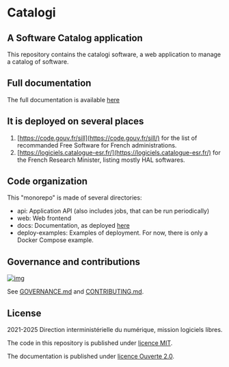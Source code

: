 # Catalogi

## A Software Catalog application

This repository contains the catalogi software, a web application to manage
a catalog of software.

## Full documentation

The full documentation is available [here](https://codegouvfr.github.io/catalogi/)

## It is deployed on several places

1. [https://code.gouv.fr/sill](https://code.gouv.fr/sill/) for the
list of recommanded Free Software for French administrations.
2. [https://logiciels.catalogue-esr.fr/](https://logiciels.catalogue-esr.fr/) for the French Research Minister, listing mostly HAL softwares.

## Code organization

This "monorepo" is made of several directories:

- api: Application API (also includes jobs, that can be run periodically)
- web: Web frontend
- docs: Documentation, as deployed [here](https://codegouvfr.github.io/catalogi/)
- deploy-examples: Examples of deployment. For now, there is only a Docker Compose example.

## Governance and contributions

[![img](https://img.shields.io/badge/code.gouv.fr-contributif-blue.svg)](https://code.gouv.fr/documentation/#quels-degres-douverture-pour-les-codes-sources)

See [GOVERNANCE.md](GOVERNANCE.md) and [CONTRIBUTING.md](CONTRIBUTING.md).

## License

2021-2025 Direction interministérielle du numérique, mission logiciels libres.

The code in this repository is published under [licence MIT](LICENSES/MIT.txt).

The documentation is published under [licence Ouverte 2.0](LICENSES/Etalab-2.0.md).
